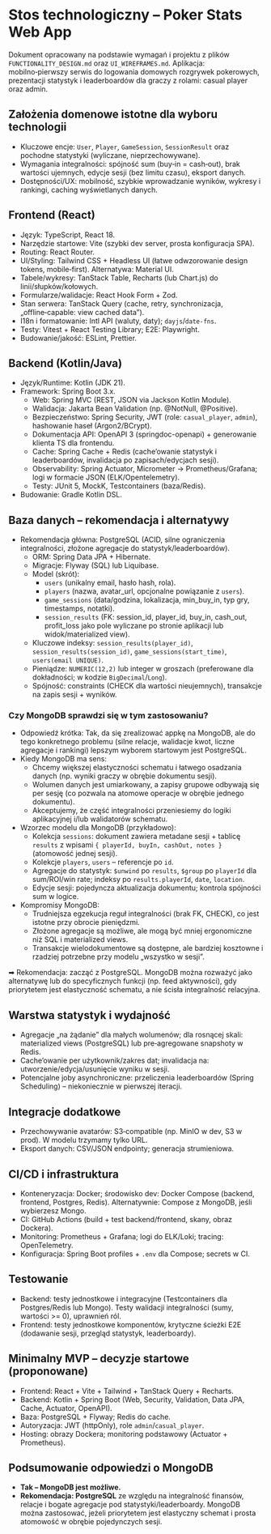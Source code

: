 # Stos technologiczny – Poker Stats Web App

Dokument opracowany na podstawie wymagań i projektu z plików `FUNCTIONALITY_DESIGN.md` oraz `UI_WIREFRAMES.md`. Aplikacja: mobilno‑pierwszy serwis do logowania domowych rozgrywek pokerowych, prezentacji statystyk i leaderboardów dla graczy z rolami: casual player oraz admin.

## Założenia domenowe istotne dla wyboru technologii
- Kluczowe encje: `User`, `Player`, `GameSession`, `SessionResult` oraz pochodne statystyki (wyliczane, nieprzechowywane).
- Wymagania integralności: spójność sum (buy‑in = cash‑out), brak wartości ujemnych, edycje sesji (bez limitu czasu), eksport danych.
- Dostępności/UX: mobilność, szybkie wprowadzanie wyników, wykresy i rankingi, caching wyświetlanych danych.

## Frontend (React)
- Język: TypeScript, React 18.
- Narzędzie startowe: Vite (szybki dev server, prosta konfiguracja SPA).
- Routing: React Router.
- UI/Styling: Tailwind CSS + Headless UI (łatwe odwzorowanie design tokens, mobile‑first). Alternatywa: Material UI.
- Tabele/wykresy: TanStack Table, Recharts (lub Chart.js) do linii/słupków/kołowych.
- Formularze/walidacje: React Hook Form + Zod.
- Stan serwera: TanStack Query (cache, retry, synchronizacja, „offline‑capable: view cached data”).
- I18n i formatowanie: Intl API (waluty, daty); `dayjs`/`date-fns`.
- Testy: Vitest + React Testing Library; E2E: Playwright.
- Budowanie/jakość: ESLint, Prettier.

## Backend (Kotlin/Java)
- Język/Runtime: Kotlin (JDK 21).
- Framework: Spring Boot 3.x.
  - Web: Spring MVC (REST, JSON via Jackson Kotlin Module).
  - Walidacja: Jakarta Bean Validation (np. @NotNull, @Positive).
  - Bezpieczeństwo: Spring Security, JWT (role: `casual_player`, `admin`), hashowanie haseł (Argon2/BCrypt).
  - Dokumentacja API: OpenAPI 3 (springdoc-openapi) + generowanie klienta TS dla frontendu.
  - Cache: Spring Cache + Redis (cache’owanie statystyk i leaderboardów, invalidacja po zapisach/edycjach sesji).
  - Observability: Spring Actuator, Micrometer → Prometheus/Grafana; logi w formacie JSON (ELK/Opentelemetry).
  - Testy: JUnit 5, MockK, Testcontainers (baza/Redis).
- Budowanie: Gradle Kotlin DSL.

## Baza danych – rekomendacja i alternatywy
- Rekomendacja główna: PostgreSQL (ACID, silne ograniczenia integralności, złożone agregacje do statystyk/leaderboardów).
  - ORM: Spring Data JPA + Hibernate.
  - Migracje: Flyway (SQL) lub Liquibase.
  - Model (skrót):
    - `users` (unikalny email, hasło hash, rola).
    - `players` (nazwa, avatar_url, opcjonalne powiązanie z `users`).
    - `game_sessions` (data/godzina, lokalizacja, min_buy_in, typ gry, timestamps, notatki).
    - `session_results` (FK: session_id, player_id, buy_in, cash_out, profit_loss jako pole wyliczane po stronie aplikacji lub widok/materialized view).
  - Kluczowe indeksy: `session_results(player_id)`, `session_results(session_id)`, `game_sessions(start_time)`, `users(email UNIQUE)`.
  - Pieniądze: `NUMERIC(12,2)` lub integer w groszach (preferowane dla dokładności; w kodzie `BigDecimal`/`Long`).
  - Spójność: constraints (CHECK dla wartości nieujemnych), transakcje na zapis sesji + wyników.

### Czy MongoDB sprawdzi się w tym zastosowaniu?
- Odpowiedź krótka: Tak, da się zrealizować appkę na MongoDB, ale do tego konkretnego problemu (silne relacje, walidacje kwot, liczne agregacje i rankingi) lepszym wyborem startowym jest PostgreSQL.
- Kiedy MongoDB ma sens:
  - Chcemy większej elastyczności schematu i łatwego osadzania danych (np. wyniki graczy w obrębie dokumentu sesji).
  - Wolumen danych jest umiarkowany, a zapisy grupowe odbywają się per sesję (co pozwala na atomowe operacje w obrębie jednego dokumentu).
  - Akceptujemy, że część integralności przeniesiemy do logiki aplikacyjnej i/lub walidatorów schematu.
- Wzorzec modelu dla MongoDB (przykładowo):
  - Kolekcja `sessions`: dokument zawiera metadane sesji + tablicę `results` z wpisami `{ playerId, buyIn, cashOut, notes }` (atomowość jednej sesji).
  - Kolekcje `players`, `users` – referencje po `id`.
  - Agregacje do statystyk: `$unwind` po `results`, `$group` po `playerId` dla sum/ROI/win rate; indeksy po `results.playerId`, `date`, `location`.
  - Edycje sesji: pojedyncza aktualizacja dokumentu; kontrola spójności sum w logice.
- Kompromisy MongoDB:
  - Trudniejsza egzekucja reguł integralności (brak FK, CHECK), co jest istotne przy obrocie pieniędzmi.
  - Złożone agregacje są możliwe, ale mogą być mniej ergonomiczne niż SQL i materialized views.
  - Transakcje wielodokumentowe są dostępne, ale bardziej kosztowne i rzadziej potrzebne przy modelu „wszystko w sesji”.

➡ Rekomendacja: zacząć z PostgreSQL. MongoDB można rozważyć jako alternatywę lub do specyficznych funkcji (np. feed aktywności), gdy priorytetem jest elastyczność schematu, a nie ścisła integralność relacyjna.

## Warstwa statystyk i wydajność
- Agregacje „na żądanie” dla małych wolumenów; dla rosnącej skali: materialized views (PostgreSQL) lub pre‑agregowane snapshoty w Redis.
- Cache’owanie per użytkownik/zakres dat; invalidacja na: utworzenie/edycja/usunięcie wyniku w sesji.
- Potencjalne joby asynchroniczne: przeliczenia leaderboardów (Spring Scheduling) – niekoniecznie w pierwszej iteracji.

## Integracje dodatkowe
- Przechowywanie avatarów: S3‑compatible (np. MinIO w dev, S3 w prod). W modelu trzymamy tylko URL.
- Eksport danych: CSV/JSON endpointy; generacja strumieniowa.

## CI/CD i infrastruktura
- Konteneryzacja: Docker; środowisko dev: Docker Compose (backend, frontend, Postgres, Redis). Alternatywnie: Compose z MongoDB, jeśli wybierzesz Mongo.
- CI: GitHub Actions (build + test backend/frontend, skany, obraz Dockera).
- Monitoring: Prometheus + Grafana; logi do ELK/Loki; tracing: OpenTelemetry.
- Konfiguracja: Spring Boot profiles + `.env` dla Compose; secrets w CI.

## Testowanie
- Backend: testy jednostkowe i integracyjne (Testcontainers dla Postgres/Redis lub Mongo). Testy walidacji integralności (sumy, wartości >= 0), uprawnień ról.
- Frontend: testy jednostkowe komponentów, krytyczne ścieżki E2E (dodawanie sesji, przegląd statystyk, leaderboardy).

## Minimalny MVP – decyzje startowe (proponowane)
- Frontend: React + Vite + Tailwind + TanStack Query + Recharts.
- Backend: Kotlin + Spring Boot (Web, Security, Validation, Data JPA, Cache, Actuator, OpenAPI).
- Baza: PostgreSQL + Flyway; Redis do cache.
- Autoryzacja: JWT (httpOnly), role `admin`/`casual_player`.
- Hosting: obrazy Dockera; monitoring podstawowy (Actuator + Prometheus).

## Podsumowanie odpowiedzi o MongoDB
- **Tak – MongoDB jest możliwe.**
- **Rekomendacja: PostgreSQL** ze względu na integralność finansów, relacje i bogate agregacje pod statystyki/leaderboardy. MongoDB można zastosować, jeżeli priorytetem jest elastyczny schemat i prosta atomowość w obrębie pojedynczych sesji.